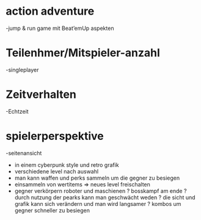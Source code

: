 # action adventure
-jump & run game mit  Beat’emUp aspekten

# Teilenhmer/Mitspieler-anzahl
-singleplayer

# Zeitverhalten
-Echtzeit

# spielerperspektive
-seitenansicht

- in einem cyberpunk style und retro grafik
- verschiedene level nach auswahl
- man kann waffen und perks sammeln um die gegner zu besiegen
- einsammeln von wertitems => neues level freischalten
- gegner verkörpern roboter und maschienen
? bosskampf am ende
? durch nutzung der pearks kann man geschwächt weden
? die sicht und grafik kann sich verändern und man wird langsamer
? kombos um gegner schneller zu besiegen
